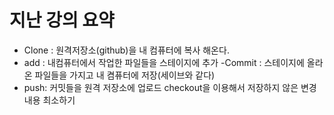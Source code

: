 
# 지난 강의 요약
- Clone : 원격저장소(github)을 내 컴퓨터에 복사 해온다.
- add : 내컴퓨터에서 작업한 파일들을 스테이지에 추가 
 -Commit : 스테이지에 올라온 파일들을 가지고 내 켬퓨터에 저장(세이브와 같다)
 - push: 커밋들을 원격 저장소에 업로드 
 checkout을 이용해서 저장하지 않은 변경내용 최소하기
 